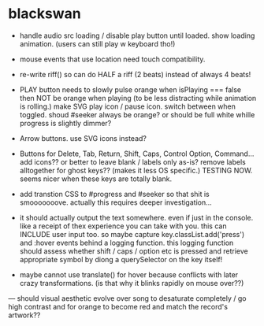 # blackswan




- handle audio src loading / disable play button until loaded. show loading animation.
(users can still play w keyboard tho!)

- mouse events that use location need touch compatibility.

- re-write riff() so can do HALF a riff (2 beats) instead of always 4 beats!




- PLAY button needs to slowly pulse orange when isPlaying === false
then NOT be orange when playing (to be less distracting while animation is rolling.)
make SVG play icon / pause icon. switch between when toggled. 
shoud #seeker always be orange? or should be full white whille progress is slightly dimmer?

- Arrow buttons. use SVG icons instead?

- Buttons for Delete, Tab, Return, Shift, Caps, Control Option, Command... add icons??
or better to leave blank / labels only as-is?
remove labels alltogether for ghost keys?? (makes it less OS specific.)
TESTING NOW. seems nicer when these keys are totally blank.

- add transtion CSS to #progress and #seeker so that shit is smooooooove.
actually this requires deeper investigation...

- it should actually output the text somewhere. even if just in the console. like a receipt of thex experience you can take with you. this can INCLUDE user input too.
so maybe capture key.classList.add('press') and :hover events behind a logging function.
this logging function should assess whether shift / caps / option etc is pressed and retrieve appropriate symbol by diong a querySelector on the key itself!

- maybe cannot use translate() for hover because conflicts with later crazy transformations. (is that why it blinks rapidly on mouse over??)

— should visual aesthetic evolve over song to desaturate completely / go high contrast and for orange to become red and match the record's artwork??




